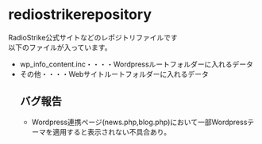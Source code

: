 # rediostrikerepository
RadioStrike公式サイトなどのレポジトリファイルです
<br>
以下のファイルが入っています。
<ul>
  <li>
    wp_info_content.inc・・・・Wordpressルートフォルダーに入れるデータ
  </li>
  <li>
    その他・・・・Webサイトルートフォルダーに入れるデータ
  </li>
  <h2>バグ報告</h2>
  <ul>
    <li>Wordpress連携ページ(news.php,blog.php)において一部Wordpressテーマを適用すると表示されない不具合あり。</li>
  </ul>
</ul>
